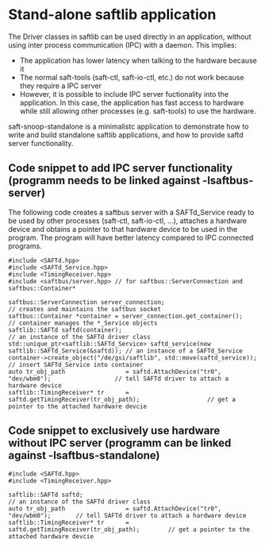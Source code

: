 # Stand-alone saftlib application

The Driver classes in saftlib can be used directly in an application, without using inter process communication (IPC) with a daemon.
This implies:
  * The application has lower latency when talking to the hardware because it 
  * The normal saft-tools (saft-ctl, saft-io-ctl, etc.) do not work because they require a IPC server
  * However, it is possible to include IPC server fuctionality into the application. In this case, the application has fast access to hardware while still allowing other processes (e.g. saft-tools) to use the hardware.

saft-snoop-standalone is a minimalistc application to demonstrate how to write and build standalone saftlib applications, and how to provide saftd server functionality.

## Code snippet to add IPC server functionality (programm needs to be linked against -lsaftbus-server)

The following code creates a saftbus server with a SAFTd_Service ready to be used by other processes (saft-ctl, saft-io-ctl, ...), attaches a hardware device and obtains a pointer to that hardware device to be used in the program. The program will have better latency compared to IPC connected programs.

    #include <SAFTd.hpp>
    #include <SAFTd_Service.hpp>
    #include <TimingReceiver.hpp>
    #include <saftbus/server.hpp> // for saftbus::ServerConnection and saftbus::Container*
     
    saftbus::ServerConnection server_connection;                                               // creates and maintains the saftbus socket
    saftbus::Container *container = server_connection.get_container();                         // container manages the *_Service objects
    saftlib::SAFTd saftd(container);                                                           // an instance of the SAFTd driver class
    std::unique_ptr<saftlib::SAFTd_Service> saftd_service(new saftlib::SAFTd_Service(&saftd)); // an instance of a SAFTd_Service
    container->create_object("/de/gsi/saftlib", std::move(saftd_service));                     // insert SAFTd_Service into container
    auto tr_obj_path                 = saftd.AttachDevice("tr0", "dev/wbm0");                  // tell SAFTd driver to attach a hardware device
    saftlib::TimingReceiver* tr      = saftd.getTimingReceiver(tr_obj_path);                   // get a pointer to the attached hardware devcie


## Code snippet to exclusively use hardware without IPC server (programm can be linked against -lsaftbus-standalone)

    #include <SAFTd.hpp>
    #include <TimingReceiver.hpp>
     
    saftlib::SAFTd saftd;                                                           // an instance of the SAFTd driver class
    auto tr_obj_path                 = saftd.AttachDevice("tr0", "dev/wbm0");       // tell SAFTd driver to attach a hardware device
    saftlib::TimingReceiver* tr      = saftd.getTimingReceiver(tr_obj_path);        // get a pointer to the attached hardware devcie
